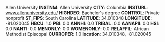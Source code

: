 
Allen University
**INSTNM**: Allen University
**CITY**: Columbia
**INSTURL**: www.allenuniversity.edu/
**HIGHDEG**: Bachelor's degree
**CONTROL**: Private nonprofit
**ST_FIPS**: South Carolina
**LATITUDE**: 34.010348
**LONGITUDE**: -81.020045
**HBCU**: 1.0
**PBI**: 0.0
**ANNHI**: 0.0
**TRIBAL**: 0.0
**AANAPII**: 0.0
**HSI**: 0.0
**NANTI**: 0.0
**MENONLY**: 0.0
**WOMENONLY**: 0.0
**RELAFFIL**: African Methodist Episcopal
**CURROPER**: 1.0
**location**: 34.010348, -81.020045